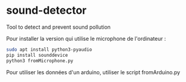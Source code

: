 # sound-detector
Tool to detect and prevent sound pollution

Pour installer la version qui utilise le microphone de l'ordinateur :
```bash
sudo apt install python3-pyaudio
pip install sounddevice
python3 fromMicrophone.py
```

Pour utiliser les données d'un arduino, utiliser le script fromArduino.py
